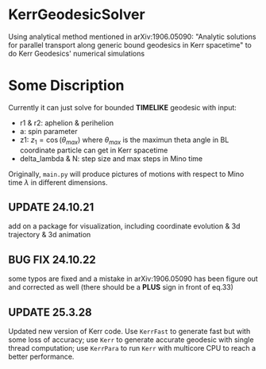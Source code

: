# KerrGeodesicSolver
Using analytical method mentioned in arXiv:1906.05090: "Analytic solutions for parallel transport along generic bound geodesics in Kerr spacetime" to do Kerr Geodesics' numerical simulations
# Some Discription
Currently it can just solve for bounded **TIMELIKE** geodesic with input:
- r1 & r2: aphelion & perihelion 
- a: spin parameter
- z1: $z_1=\cos(\theta_{max})$ where $\theta_{max}$ is the maximun theta angle in BL coordinate particle can get in Kerr spacetime
- delta_lambda & N: step size and max steps in Mino time

Originally, `main.py` will produce pictures of motions with respect to Mino time $\lambda$ in different dimensions.

## UPDATE 24.10.21
add on a package for visualization, including coordinate evolution & 3d trajectory & 3d animation
## BUG FIX 24.10.22
some typos are fixed and a mistake in arXiv:1906.05090 has been figure out and corrected as well (there should be a **PLUS** sign in front of eq.33)
## UPDATE 25.3.28
Updated new version of Kerr code. Use `KerrFast` to generate fast but with some loss of accuracy; use `Kerr` to generate accurate geodesic with single thread computation; use `KerrPara` to run `Kerr` with multicore CPU to reach a better performance.
